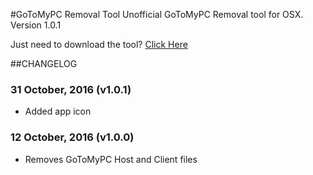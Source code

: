 #GoToMyPC Removal Tool
Unofficial GoToMyPC Removal tool for OSX.  
Version 1.0.1

Just need to download the tool? [Click Here](https://github.com/robotmachine/GoToMyPC-Removal-Tool/releases/download/latest/GoToMyPC-Removal-Tool-latest.zip)  

##CHANGELOG
### 31 October, 2016 (v1.0.1)
* Added app icon

### 12 October, 2016 (v1.0.0)
* Removes GoToMyPC Host and Client files

